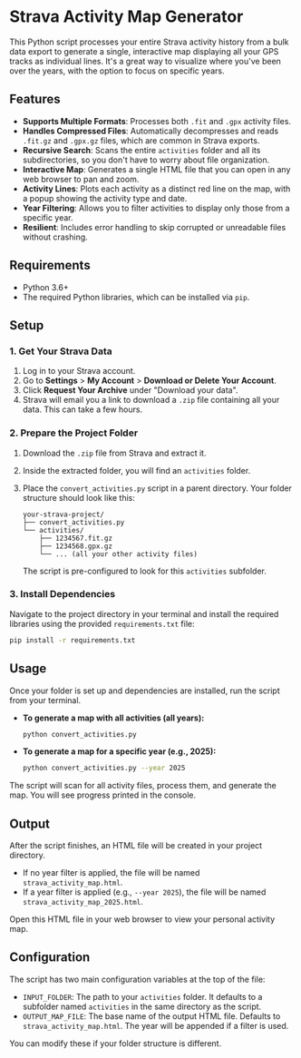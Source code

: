 # Strava Activity Map Generator

This Python script processes your entire Strava activity history from a bulk data export to generate a single, interactive map displaying all your GPS tracks as individual lines. It's a great way to visualize where you've been over the years, with the option to focus on specific years.

## Features

-   **Supports Multiple Formats**: Processes both `.fit` and `.gpx` activity files.
-   **Handles Compressed Files**: Automatically decompresses and reads `.fit.gz` and `.gpx.gz` files, which are common in Strava exports.
-   **Recursive Search**: Scans the entire `activities` folder and all its subdirectories, so you don't have to worry about file organization.
-   **Interactive Map**: Generates a single HTML file that you can open in any web browser to pan and zoom.
-   **Activity Lines**: Plots each activity as a distinct red line on the map, with a popup showing the activity type and date.
-   **Year Filtering**: Allows you to filter activities to display only those from a specific year.
-   **Resilient**: Includes error handling to skip corrupted or unreadable files without crashing.

## Requirements

-   Python 3.6+
-   The required Python libraries, which can be installed via `pip`.

## Setup

### 1. Get Your Strava Data

1.  Log in to your Strava account.
2.  Go to **Settings** > **My Account** > **Download or Delete Your Account**.
3.  Click **Request Your Archive** under "Download your data".
4.  Strava will email you a link to download a `.zip` file containing all your data. This can take a few hours.

### 2. Prepare the Project Folder

1.  Download the `.zip` file from Strava and extract it.
2.  Inside the extracted folder, you will find an `activities` folder.
3.  Place the `convert_activities.py` script in a parent directory. Your folder structure should look like this:

    ```
    your-strava-project/
    ├── convert_activities.py
    └── activities/
        ├── 1234567.fit.gz
        ├── 1234568.gpx.gz
        └── ... (all your other activity files)
    ```

    The script is pre-configured to look for this `activities` subfolder.

### 3. Install Dependencies

Navigate to the project directory in your terminal and install the required libraries using the provided `requirements.txt` file:

```bash
pip install -r requirements.txt
```

## Usage

Once your folder is set up and dependencies are installed, run the script from your terminal.

-   **To generate a map with all activities (all years):**

    ```bash
    python convert_activities.py
    ```

-   **To generate a map for a specific year (e.g., 2025):**

    ```bash
    python convert_activities.py --year 2025
    ```

The script will scan for all activity files, process them, and generate the map. You will see progress printed in the console.

## Output

After the script finishes, an HTML file will be created in your project directory.

-   If no year filter is applied, the file will be named `strava_activity_map.html`.
-   If a year filter is applied (e.g., `--year 2025`), the file will be named `strava_activity_map_2025.html`.

Open this HTML file in your web browser to view your personal activity map.

## Configuration

The script has two main configuration variables at the top of the file:

-   `INPUT_FOLDER`: The path to your `activities` folder. It defaults to a subfolder named `activities` in the same directory as the script.
-   `OUTPUT_MAP_FILE`: The base name of the output HTML file. Defaults to `strava_activity_map.html`. The year will be appended if a filter is used.

You can modify these if your folder structure is different.
